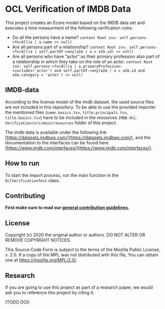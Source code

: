 # OCL Verification of IMDB Data

This project creates an Ecore model based on the IMDB data set and executes a time measurment of the following verification rules:

- Do all the persons have a name? `context Root inv: self.persons->forAll(a | a.name <> null)`
- Are all persons part of a relationship? `context Root inv: self.persons->forAll(a | self.partOf->any(aIm | a = aIm.id) <> null)`
- Are all persons who have "actor" as their primary profession also part of a relationship in which they take on the role of an actor. `context Root inv: self.persons->forAll(a | a.primaryProfession->includes('actor') and self.partOf->any(aIm | a = aIm.id and aIm.category = 'actor') <> null)`

## IMDB-data

According to the license model of the imdb dataset, the used source files are not included in this repository. To be 
able to use the provided importer the mentioned files (`name.basics.tsv`, `title.principals.tsv`, `title.basics.tsv`) 
have to be included in the resources `IMDB-OCL-Verification/src/main/resources` folder of this project.

The imdb data is available under the following link [https://datasets.imdbws.com/](https://datasets.imdbws.com/), and 
the documentation to the interfaces can be found here [https://www.imdb.com/interfaces/](https://www.imdb.com/interfaces/).

## How to run

To start the import process, run the main function in the `OclVerificationTest` class.

## Contributing

**First make sure to read our [general contribution guidelines](https://fhooeaist.github.io/CONTRIBUTING.html).**

## License

Copyright (c) 2020 the original author or authors. DO NOT ALTER OR REMOVE COPYRIGHT NOTICES.

This Source Code Form is subject to the terms of the Mozilla Public License, v. 2.0. If a copy of the MPL was not
distributed with this file, You can obtain one at https://mozilla.org/MPL/2.0/.

## Research

If you are going to use this project as part of a research paper, we would ask you to reference this project by citing
it.

(TODO DOI)
